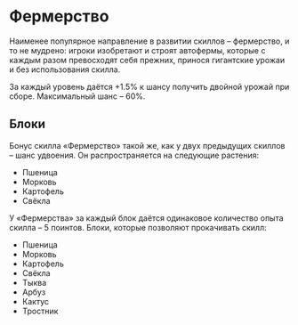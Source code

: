 # Фермерство

Наименее популярное направление в развитии скиллов – фермерство, и то не мудрено: игроки изобретают и строят автофермы, которые с каждым разом превосходят себя прежних, принося гигантские урожаи и без использования скилла.

За каждый уровень даётся +1.5% к шансу получить двойной урожай при сборе. Максимальный шанс – 60%.

## Блоки

Бонус скилла «Фермерство» такой же, как у двух предыдущих скиллов – шанс удвоения. Он распространяется на следующие растения:

- Пшеница
- Морковь
- Картофель
- Свёкла

У «Фермерства» за каждый блок даётся одинаковое количество опыта скилла ­– 5 поинтов. Блоки, которые позволяют прокачивать скилл:

- Пшеница
- Морковь
- Картофель
- Свёкла
- Тыква
- Арбуз
- Кактус
- Тростник
